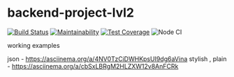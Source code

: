 # backend-project-lvl2
[![Build Status](https://travis-ci.org/Legomegger/backend-project-lvl2.svg?branch=master)](https://travis-ci.org/Legomegger/backend-project-lvl2)
[![Maintainability](https://api.codeclimate.com/v1/badges/76688c851dc130536551/maintainability)](https://codeclimate.com/github/Legomegger/backend-project-lvl2/maintainability)
[![Test Coverage](https://api.codeclimate.com/v1/badges/76688c851dc130536551/test_coverage)](https://codeclimate.com/github/Legomegger/backend-project-lvl2/test_coverage)
![Node CI](https://github.com/Legomegger/backend-project-lvl2/workflows/Node%20CI/badge.svg)

working examples

json - https://asciinema.org/a/4NV0TzCiDWHKpsUI9dg6aVina
stylish , plain - https://asciinema.org/a/cbSxLBRgM2HLZXW12v8AnFCRk

